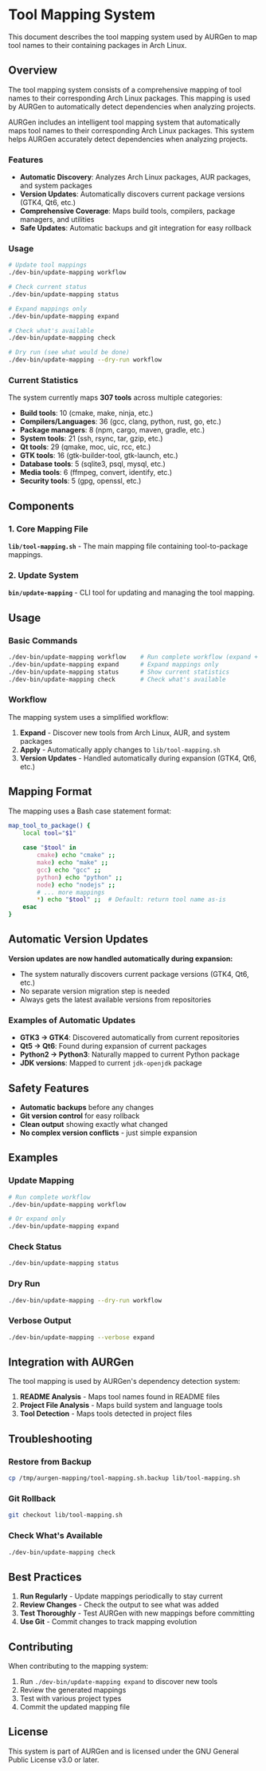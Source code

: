 # Tool Mapping System

This document describes the tool mapping system used by AURGen to map tool names to their containing packages in Arch Linux.

## Overview

The tool mapping system consists of a comprehensive mapping of tool names to their corresponding Arch Linux packages. This mapping is used by AURGen to automatically detect dependencies when analyzing projects.

AURGen includes an intelligent tool mapping system that automatically maps tool names to their corresponding Arch Linux packages. This system helps AURGen accurately detect dependencies when analyzing projects.

### Features

- **Automatic Discovery**: Analyzes Arch Linux packages, AUR packages, and system packages
- **Version Updates**: Automatically discovers current package versions (GTK4, Qt6, etc.)
- **Comprehensive Coverage**: Maps build tools, compilers, package managers, and utilities
- **Safe Updates**: Automatic backups and git integration for easy rollback

### Usage

```bash
# Update tool mappings
./dev-bin/update-mapping workflow

# Check current status
./dev-bin/update-mapping status

# Expand mappings only
./dev-bin/update-mapping expand

# Check what's available
./dev-bin/update-mapping check

# Dry run (see what would be done)
./dev-bin/update-mapping --dry-run workflow
```

### Current Statistics

The system currently maps **307 tools** across multiple categories:
- **Build tools**: 10 (cmake, make, ninja, etc.)
- **Compilers/Languages**: 36 (gcc, clang, python, rust, go, etc.)
- **Package managers**: 8 (npm, cargo, maven, gradle, etc.)
- **System tools**: 21 (ssh, rsync, tar, gzip, etc.)
- **Qt tools**: 29 (qmake, moc, uic, rcc, etc.)
- **GTK tools**: 16 (gtk-builder-tool, gtk-launch, etc.)
- **Database tools**: 5 (sqlite3, psql, mysql, etc.)
- **Media tools**: 6 (ffmpeg, convert, identify, etc.)
- **Security tools**: 5 (gpg, openssl, etc.)

## Components

### 1. Core Mapping File

**`lib/tool-mapping.sh`** - The main mapping file containing tool-to-package mappings.

### 2. Update System

**`bin/update-mapping`** - CLI tool for updating and managing the tool mapping.

## Usage

### Basic Commands

```bash
./dev-bin/update-mapping workflow    # Run complete workflow (expand + apply)
./dev-bin/update-mapping expand      # Expand mappings only
./dev-bin/update-mapping status      # Show current statistics
./dev-bin/update-mapping check       # Check what's available
```

### Workflow

The mapping system uses a simplified workflow:

1. **Expand** - Discover new tools from Arch Linux, AUR, and system packages
2. **Apply** - Automatically apply changes to `lib/tool-mapping.sh`
3. **Version Updates** - Handled automatically during expansion (GTK4, Qt6, etc.)

## Mapping Format

The mapping uses a Bash case statement format:

```bash
map_tool_to_package() {
    local tool="$1"
    
    case "$tool" in
        cmake) echo "cmake" ;;
        make) echo "make" ;;
        gcc) echo "gcc" ;;
        python) echo "python" ;;
        node) echo "nodejs" ;;
        # ... more mappings
        *) echo "$tool" ;;  # Default: return tool name as-is
    esac
}
```

## Automatic Version Updates

**Version updates are now handled automatically during expansion:**

- The system naturally discovers current package versions (GTK4, Qt6, etc.)
- No separate version migration step is needed
- Always gets the latest available versions from repositories

### Examples of Automatic Updates

- **GTK3 → GTK4**: Discovered automatically from current repositories
- **Qt5 → Qt6**: Found during expansion of current packages
- **Python2 → Python3**: Naturally mapped to current Python package
- **JDK versions**: Mapped to current `jdk-openjdk` package

## Safety Features

- **Automatic backups** before any changes
- **Git version control** for easy rollback
- **Clean output** showing exactly what changed
- **No complex version conflicts** - just simple expansion

## Examples

### Update Mapping

```bash
# Run complete workflow
./dev-bin/update-mapping workflow

# Or expand only
./dev-bin/update-mapping expand
```

### Check Status

```bash
./dev-bin/update-mapping status
```

### Dry Run

```bash
./dev-bin/update-mapping --dry-run workflow
```

### Verbose Output

```bash
./dev-bin/update-mapping --verbose expand
```

## Integration with AURGen

The tool mapping is used by AURGen's dependency detection system:

1. **README Analysis** - Maps tool names found in README files
2. **Project File Analysis** - Maps build system and language tools
3. **Tool Detection** - Maps tools detected in project files

## Troubleshooting

### Restore from Backup

```bash
cp /tmp/aurgen-mapping/tool-mapping.sh.backup lib/tool-mapping.sh
```

### Git Rollback

```bash
git checkout lib/tool-mapping.sh
```

### Check What's Available

```bash
./dev-bin/update-mapping check
```

## Best Practices

1. **Run Regularly** - Update mappings periodically to stay current
2. **Review Changes** - Check the output to see what was added
3. **Test Thoroughly** - Test AURGen with new mappings before committing
4. **Use Git** - Commit changes to track mapping evolution

## Contributing

When contributing to the mapping system:

1. Run `./dev-bin/update-mapping expand` to discover new tools
2. Review the generated mappings
3. Test with various project types
4. Commit the updated mapping file

## License

This system is part of AURGen and is licensed under the GNU General Public License v3.0 or later. 